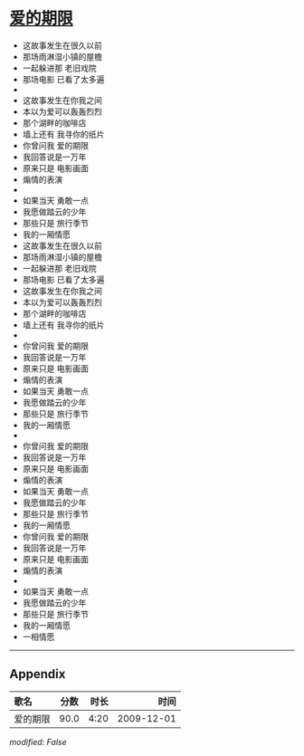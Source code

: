 # [爱的期限](https://music.163.com/song?id=169180)

* 这故事发生在很久以前
* 那场雨淋湿小镇的屋檐
* 一起躲进那 老旧戏院
* 那场电影 已看了太多遍
* 
* 这故事发生在你我之间
* 本以为爱可以轰轰烈烈
* 那个湖畔的咖啡店
* 墙上还有 我寻你的纸片
* 你曾问我 爱的期限
* 我回答说是一万年
* 原来只是 电影画面
* 煽情的表演
* 
* 如果当天 勇敢一点
* 我愿做踏云的少年
* 那些只是 旅行季节
* 我的一厢情愿
* 这故事发生在很久以前
* 那场雨淋湿小镇的屋檐
* 一起躲进那 老旧戏院
* 那场电影 已看了太多遍
* 这故事发生在你我之间
* 本以为爱可以轰轰烈烈
* 那个湖畔的咖啡店
* 墙上还有 我寻你的纸片
* 
* 你曾问我 爱的期限
* 我回答说是一万年
* 原来只是 电影画面
* 煽情的表演
* 如果当天 勇敢一点
* 我愿做踏云的少年
* 那些只是 旅行季节
* 我的一厢情愿
* 
* 你曾问我 爱的期限
* 我回答说是一万年
* 原来只是 电影画面
* 煽情的表演
* 如果当天 勇敢一点
* 我愿做踏云的少年
* 那些只是 旅行季节
* 我的一厢情愿
* 你曾问我 爱的期限
* 我回答说是一万年
* 原来只是 电影画面
* 煽情的表演
* 
* 如果当天 勇敢一点
* 我愿做踏云的少年
* 那些只是 旅行季节
* 我的一厢情愿
* 一相情愿


---

## Appendix

|歌名|分数|时长|时间|
|:---|:---:|---:|---:|
|爱的期限|90.0|4:20|2009-12-01

*modified: False*